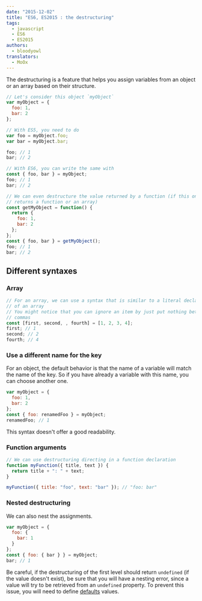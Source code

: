 ```yaml
---
date: "2015-12-02"
title: "ES6, ES2015 : the destructuring"
tags:
  - javascript
  - ES6
  - ES2015
authors:
  - bloodyowl
translators:
  - MoOx
---
```


The destructuring is a feature that helps you assign variables from an object or
an array based on their structure.

```js
// Let's consider this object `myObject`
var myObject = {
  foo: 1,
  bar: 2
};

// With ES5, you need to do
var foo = myObject.foo;
var bar = myObject.bar;

foo; // 1
bar; // 2

// With ES6, you can write the same with
const { foo, bar } = myObject;
foo; // 1
bar; // 2

// We can even destructure the value returned by a function (if this one
// returns a function or an array)
const getMyObject = function() {
  return {
    foo: 1,
    bar: 2
  };
};
const { foo, bar } = getMyObject();
foo; // 1
bar; // 2
```

## Different syntaxes

### Array

```js
// For an array, we can use a syntax that is similar to a literal declaration
// of an array
// You might notice that you can ignore an item by just put nothing between the
// commas
const [first, second, , fourth] = [1, 2, 3, 4];
first; // 1
second; // 2
fourth; // 4
```

### Use a different name for the key

For an object, the default behavior is that the name of a variable will match
the name of the key. So if you have already a variable with this name, you can
choose another one.

```js
var myObject = {
  foo: 1,
  bar: 2
};
const { foo: renamedFoo } = myObject;
renamedFoo; // 1
```

This syntax doesn't offer a good readability.

### Function arguments

```js
// We can use destructuring directing in a function declaration
function myFunction({ title, text }) {
  return title + ": " + text;
}

myFunction({ title: "foo", text: "bar" }); // "foo: bar"
```

### Nested destructuring

We can also nest the assignments.

```js
var myObject = {
  foo: {
    bar: 1
  }
};
const { foo: { bar } } = myObject;
bar; // 1
```

Be careful, if the destructuring of the first level should return `undefined`
(if the value doesn't exist), be sure that you will have a nesting error, since
a value will try to be retrieved from an `undefined` property. To prevent this
issue, you will need to define [defaults](/en/articles/js/es2015/defaults/)
values.

